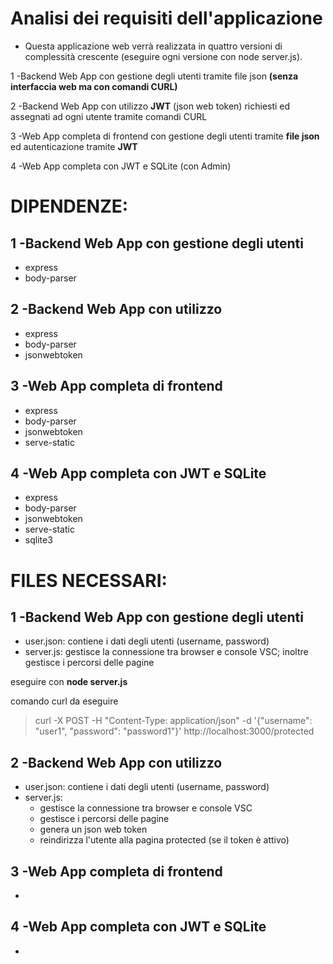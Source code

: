 # Analisi dei requisiti dell'applicazione

- Questa applicazione web verrà realizzata in quattro versioni di complessità crescente (eseguire ogni versione con node server.js).

1 -Backend Web App con gestione degli utenti tramite file json **(senza interfaccia web ma con comandi CURL)**

2 -Backend Web App con utilizzo **JWT** (json web token) richiesti ed assegnati ad ogni utente tramite comandi CURL

3 -Web App completa di frontend con gestione degli utenti tramite **file json** ed autenticazione tramite **JWT**

4 -Web App completa con JWT e SQLite (con Admin)

# DIPENDENZE:

## 1 -Backend Web App con gestione degli utenti

- express
- body-parser

## 2 -Backend Web App con utilizzo

- express
- body-parser
- jsonwebtoken

## 3 -Web App completa di frontend

- express
- body-parser
- jsonwebtoken
- serve-static

## 4 -Web App completa con JWT e SQLite

- express
- body-parser
- jsonwebtoken
- serve-static
- sqlite3

# FILES NECESSARI:

## 1 -Backend Web App con gestione degli utenti

- user.json: contiene i dati degli utenti (username, password)
- server.js: gestisce la connessione tra browser e console VSC; inoltre gestisce i percorsi delle pagine

eseguire con **node server.js**

comando curl da eseguire

> curl -X POST -H "Content-Type: application/json" -d '{"username": "user1", "password": "password1"}' http://localhost:3000/protected


## 2 -Backend Web App con utilizzo

- user.json: contiene i dati degli utenti (username, password)
- server.js:
    - gestisce la connessione tra browser e console VSC
    - gestisce i percorsi delle pagine
    - genera un json web token
    - reindirizza l'utente alla pagina protected (se il token è attivo)



## 3 -Web App completa di frontend

- 

## 4 -Web App completa con JWT e SQLite

- 

